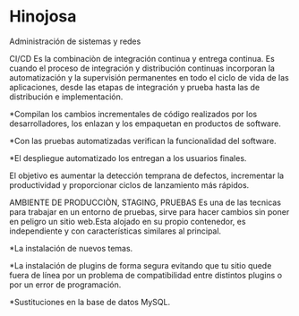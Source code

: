 # Hinojosa
Administración de sistemas y redes

CI/CD
Es la combinaciòn de integración continua y entrega continua.
Es cuando el proceso de integración y distribución continuas incorporan la automatización y la supervisión permanentes en todo el ciclo de vida de las aplicaciones, desde las etapas de integración y prueba hasta las de distribución e implementación.

*Compilan los cambios incrementales de código realizados por los desarrolladores, los enlazan y los empaquetan en productos de software.

*Con las pruebas automatizadas verifican la funcionalidad del software. 

*El despliegue automatizado los entregan a los usuarios finales.

El objetivo es aumentar la detección temprana de defectos, incrementar la productividad y proporcionar ciclos de lanzamiento más rápidos.

AMBIENTE DE PRODUCCIÒN, STAGING, PRUEBAS
Es una de las tecnicas para trabajar en un entorno de pruebas, sirve para hacer cambios sin poner en peligro un sitio web.Esta alojado en su propio contenedor, es independiente y con características similares al principal.

*La instalación de nuevos temas.

*La instalación de plugins de forma segura evitando que tu sitio quede fuera de línea por un problema de compatibilidad entre distintos plugins o por un error de programación.

*Sustituciones en la base de datos MySQL.
